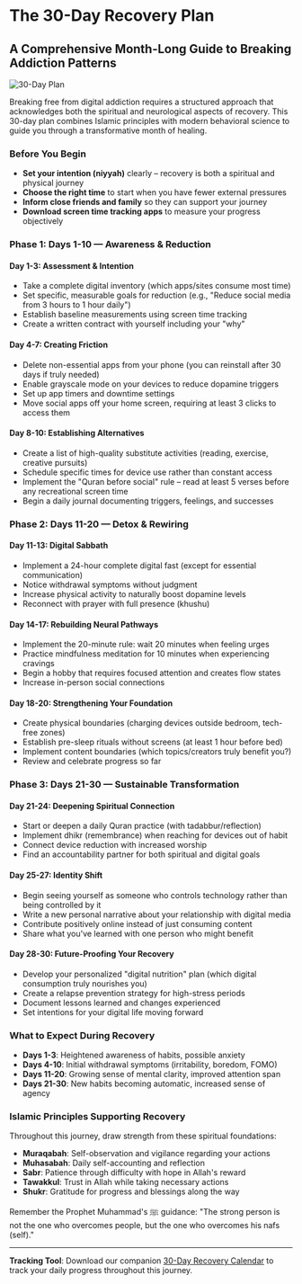 # The 30-Day Recovery Plan

## A Comprehensive Month-Long Guide to Breaking Addiction Patterns

![30-Day Plan](/public/images/resources/30-day-plan.png)

Breaking free from digital addiction requires a structured approach that acknowledges both the spiritual and neurological aspects of recovery. This 30-day plan combines Islamic principles with modern behavioral science to guide you through a transformative month of healing.

### Before You Begin

- **Set your intention (niyyah)** clearly – recovery is both a spiritual and physical journey
- **Choose the right time** to start when you have fewer external pressures
- **Inform close friends and family** so they can support your journey
- **Download screen time tracking apps** to measure your progress objectively

### Phase 1: Days 1-10 — Awareness & Reduction

#### Day 1-3: Assessment & Intention
- Take a complete digital inventory (which apps/sites consume most time)
- Set specific, measurable goals for reduction (e.g., "Reduce social media from 3 hours to 1 hour daily")
- Establish baseline measurements using screen time tracking
- Create a written contract with yourself including your "why"

#### Day 4-7: Creating Friction
- Delete non-essential apps from your phone (you can reinstall after 30 days if truly needed)
- Enable grayscale mode on your devices to reduce dopamine triggers
- Set up app timers and downtime settings
- Move social apps off your home screen, requiring at least 3 clicks to access them

#### Day 8-10: Establishing Alternatives
- Create a list of high-quality substitute activities (reading, exercise, creative pursuits)
- Schedule specific times for device use rather than constant access
- Implement the "Quran before social" rule – read at least 5 verses before any recreational screen time
- Begin a daily journal documenting triggers, feelings, and successes

### Phase 2: Days 11-20 — Detox & Rewiring

#### Day 11-13: Digital Sabbath
- Implement a 24-hour complete digital fast (except for essential communication)
- Notice withdrawal symptoms without judgment
- Increase physical activity to naturally boost dopamine levels
- Reconnect with prayer with full presence (khushu)

#### Day 14-17: Rebuilding Neural Pathways
- Implement the 20-minute rule: wait 20 minutes when feeling urges
- Practice mindfulness meditation for 10 minutes when experiencing cravings
- Begin a hobby that requires focused attention and creates flow states
- Increase in-person social connections

#### Day 18-20: Strengthening Your Foundation
- Create physical boundaries (charging devices outside bedroom, tech-free zones)
- Establish pre-sleep rituals without screens (at least 1 hour before bed)
- Implement content boundaries (which topics/creators truly benefit you?)
- Review and celebrate progress so far

### Phase 3: Days 21-30 — Sustainable Transformation

#### Day 21-24: Deepening Spiritual Connection
- Start or deepen a daily Quran practice (with tadabbur/reflection)
- Implement dhikr (remembrance) when reaching for devices out of habit
- Connect device reduction with increased worship
- Find an accountability partner for both spiritual and digital goals

#### Day 25-27: Identity Shift
- Begin seeing yourself as someone who controls technology rather than being controlled by it
- Write a new personal narrative about your relationship with digital media
- Contribute positively online instead of just consuming content
- Share what you've learned with one person who might benefit

#### Day 28-30: Future-Proofing Your Recovery
- Develop your personalized "digital nutrition" plan (which digital consumption truly nourishes you)
- Create a relapse prevention strategy for high-stress periods
- Document lessons learned and changes experienced
- Set intentions for your digital life moving forward

### What to Expect During Recovery

- **Days 1-3**: Heightened awareness of habits, possible anxiety
- **Days 4-10**: Initial withdrawal symptoms (irritability, boredom, FOMO)
- **Days 11-20**: Growing sense of mental clarity, improved attention span
- **Days 21-30**: New habits becoming automatic, increased sense of agency

### Islamic Principles Supporting Recovery

Throughout this journey, draw strength from these spiritual foundations:

- **Muraqabah**: Self-observation and vigilance regarding your actions
- **Muhasabah**: Daily self-accounting and reflection
- **Sabr**: Patience through difficulty with hope in Allah's reward
- **Tawakkul**: Trust in Allah while taking necessary actions
- **Shukr**: Gratitude for progress and blessings along the way

Remember the Prophet Muhammad's ﷺ guidance: "The strong person is not the one who overcomes people, but the one who overcomes his nafs (self)."

---

**Tracking Tool**: Download our companion [30-Day Recovery Calendar](/resources/downloads/30-day-calendar.pdf) to track your daily progress throughout this journey. 